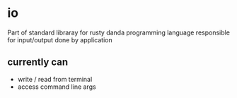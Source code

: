 # io

Part of standard libraray for rusty danda programming language
responsible for input/output done by application

## currently can
 - write / read from terminal
 - access command line args
